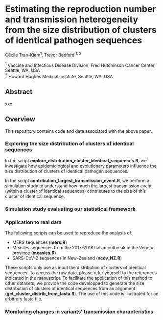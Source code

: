 # Estimating the reproduction number and transmission heterogeneity from the size distribution of clusters of identical pathogen sequences

Cécile Tran-Kiem<sup>1</sup>, Trevor Bedford <sup>1, 2</sup>

<sup>1</sup> Vaccine and Infectious Disease Division, Fred Hutchinson Cancer Center, Seattle, WA, USA <br>
<sup>2</sup> Howard Hughes Medical Institute, Seattle, WA, USA

## Abstract

xxx

## Overview

This repository contains code and data associated with the above paper.

### Exploring the size distribution of clusters of identical sequences

In the script **explore_distribution_cluster_identical_sequences.R**, we investigate how epidemiological and evolutionary parameters influence the size distribution of clusters of identical pathogen sequences.

In the script **contribution_largest_transmission_event.R**, we perform a simulation study to understand how much the largest transmission event (within a cluster of identical sequences) contributes to the size of this cluster of identical sequence. 

### Simulation study evaluating our statistical framework

### Application to real data

The following scripts can be used to reproduce the analysis of:
- MERS sequences (**mers.R**)
- Measles sequences from the 2017-2018 Italian outbreak in the Veneto province (**measles.R**)
- SARS-CoV-2 sequences in New-Zealand  (**ncov_NZ.R**)

These scripts only use as input the distribution of clusters of identical sequences. To access the raw data, please refer yourself to the references indicated in the manuscript. To facilitate the application of this method to other datasets, we provide the code developped to generate the size distribution of clusters of identical sequences from an alignment (**get_cluster_distrib_from_fasta.R**). The use of this code is illustrated for an arbitrary fasta file.  


### Monitoring changes in variants' transmission characteristics